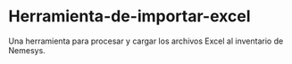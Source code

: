 # Herramienta-de-importar-excel
Una herramienta para procesar y cargar los archivos Excel al inventario de Nemesys.
